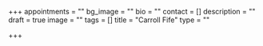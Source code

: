 +++
appointments = ""
bg_image = ""
bio = ""
contact = []
description = ""
draft = true
image = ""
tags = []
title = "Carroll Fife"
type = ""

+++
